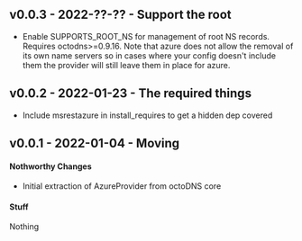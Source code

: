 ## v0.0.3 - 2022-??-?? - Support the root

* Enable SUPPORTS_ROOT_NS for management of root NS records. Requires
  octodns>=0.9.16. Note that azure does not allow the removal of its own name
  servers so in cases where your config doesn't include them the provider will
  still leave them in place for azure.

## v0.0.2 - 2022-01-23 - The required things

* Include msrestazure in install_requires to get a hidden dep covered

## v0.0.1 - 2022-01-04 - Moving

#### Nothworthy Changes

* Initial extraction of AzureProvider from octoDNS core

#### Stuff

Nothing
